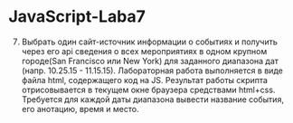 # JavaScript-Laba7
7. Выбрать один сайт-источник информации о событиях и получить через его api сведения о всех мероприятиях в одном крупном городе(San Francisco или New York) для заданного диапазона дат (напр. 10.25.15 - 11.15.15). Лабораторная работа выполняется в  виде файла html, содержащего код на JS. Результат работы скрипта отрисовывается в текущем окне браузера средствами html+css. Требуется для каждой даты диапазона вывести название события, его анотацию, время и место.
